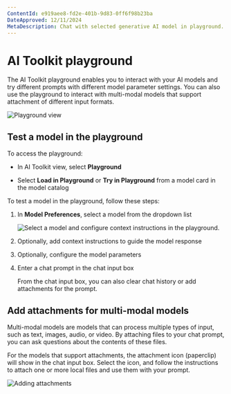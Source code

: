 ```yaml
---
ContentId: e919aee8-fd2e-401b-9d83-0ff6f98b23ba
DateApproved: 12/11/2024
MetaDescription: Chat with selected generative AI model in playground. Change system prompt and parameters. Add attachment for Multi-Modal models. Keep chat history.
---
```

# AI Toolkit playground

The AI Toolkit playground enables you to interact with your AI models and try different prompts with different model parameter settings. You can also use the playground to interact with multi-modal models that support attachment of different input formats.

![Playground view](./images/playground/playground.png)

## Test a model in the playground

To access the playground:

- In AI Toolkit view, select **Playground**

- Select **Load in Playground** or **Try in Playground** from a model card in the model catalog

To test a model in the playground, follow these steps:

1. In **Model Preferences**, select a model from the dropdown list

    ![Select a model and configure context instructions in the playground.](./images/playground/parameters.png)

1. Optionally, add context instructions to guide the model response

1. Optionally, configure the model parameters

1. Enter a chat prompt in the chat input box

    From the chat input box, you can also clear chat history or add attachments for the prompt.

## Add attachments for multi-modal models

Multi-modal models are models that can process multiple types of input, such as text, images, audio, or video. By attaching files to your chat prompt, you can ask questions about the contents of these files.

For the models that support attachments, the attachment icon (paperclip) will show in the chat input box. Select the icon, and follow the instructions to attach one or more local files and use them with your prompt.

![Adding attachments](./images/playground/attachment.png)

